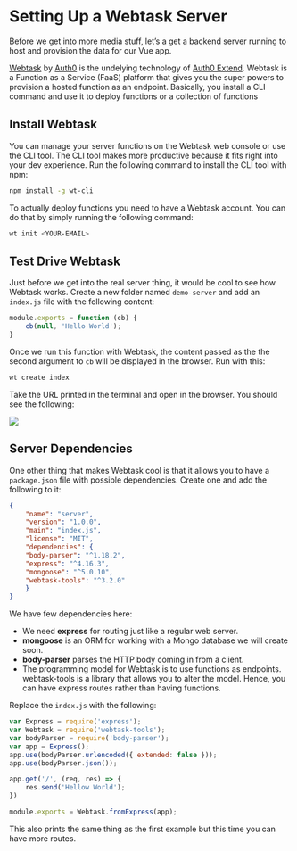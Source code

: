 # Setting Up a Webtask Server

Before we get into more media stuff, let’s a get a backend server running to host and provision the data for our Vue app.

[Webtask](https://webtask.io/) by [Auth0](https://auth0.com/) is the undelying technology of [Auth0 Extend](https://auth0.com/extend/). Webtask is a Function as a Service (FaaS) platform that gives you the super powers to provision a hosted function as an endpoint. Basically, you install a CLI command and use it to deploy functions or a collection of functions


## Install Webtask

You can manage your server functions on the Webtask web console or use the CLI tool. The CLI tool makes more productive because it fits right into your dev experience. Run the following command to install the CLI tool with npm:

```bash
npm install -g wt-cli
```

To actually deploy functions you need to have a Webtask account. You can do that by simply running the following command:

```bash
wt init <YOUR-EMAIL>
```

## Test Drive Webtask

Just before we get into the real server thing, it would be cool to see how Webtask works. Create a new folder named `demo-server` and add an `index.js` file with the following content:

```js
module.exports = function (cb) {
    cb(null, 'Hello World');
}
```

Once we run this function with Webtask, the content passed as the the second argument to `cb` will be displayed in the browser. Run with this:

```bash
wt create index
```

Take the URL printed in the terminal and open in the browser. You should see the following:


![](http://res.cloudinary.com/christekh/image/upload/v1521564028/T0RwEO5LQWu15i3UFjKu_Screen_20Shot_202017-04-26_20at_201.27.43_20PM_ngvppk.png)




## Server Dependencies

One other thing that makes Webtask cool is that it allows you to have a `package.json` file with possible dependencies. Create one and add the following to it:

```json
{
    "name": "server",
    "version": "1.0.0",
    "main": "index.js",
    "license": "MIT",
    "dependencies": {
    "body-parser": "^1.18.2",
    "express": "^4.16.3",
    "mongoose": "^5.0.10",
    "webtask-tools": "^3.2.0"
    }
}
```

We have few dependencies here:


- We need **express** for routing just like a regular web server.
- **mongoose** is an ORM for working with a Mongo database we will create soon.
- **body-parser** parses the HTTP body coming in from a client.
- The programming model for Webtask is to use functions as endpoints. webtask-tools  is a library that allows you to alter the model. Hence, you can have express routes rather than having functions.

Replace the `index.js` with the following:

```js
var Express = require('express');
var Webtask = require('webtask-tools');
var bodyParser = require('body-parser');
var app = Express();
app.use(bodyParser.urlencoded({ extended: false }));
app.use(bodyParser.json());

app.get('/', (req, res) => {
    res.send('Hellow World');
})

module.exports = Webtask.fromExpress(app);
```

This also prints the same thing as the first example but this time you can have more routes.
